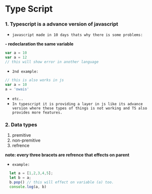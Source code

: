 # Type Script
### 1. Typescript is a advance version of javascript

* `javascript made in 10 days thats why there is some problems:`

<strong>- redeclaration the same variable </strong>

```javascript
var a = 10
var a = 12
// this will show error in another language
```

* `2nd example:`
```javascript
// this is also works in js
var a = 10
a = 'owais'
```
* `etc..`
* `In typescript it is providing a layer in js like its advance version where these types of things is not working and TS also provides more features.`


###  2. Data types

<ol value="number">
<li>premitive</li>
<li>non-premitive</li>
<li>refrence</li>
</ol>

<strong>note: every three bracets are refrence that effects on parent </strong> 

* `example:`
```javascript
  let a = [1,2,3,4,5];
  let b = a;
  b.pop() // this will effect on variable (a) too.
  console.log(a, b)
```